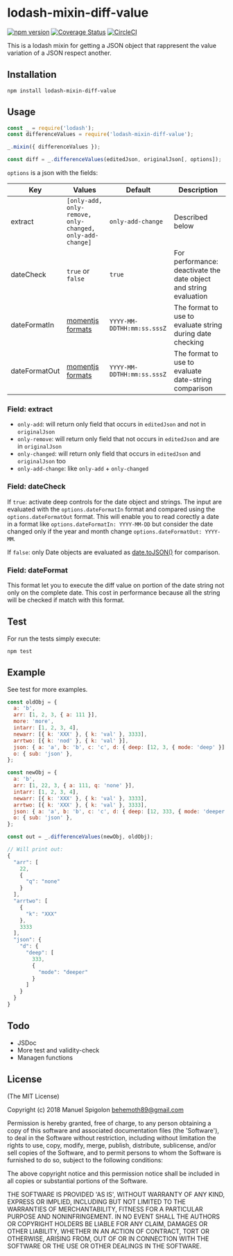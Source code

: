 # lodash-mixin-diff-value
[![npm version](https://badge.fury.io/js/lodash-mixin-diff-value.svg)](https://badge.fury.io/js/lodash-mixin-diff-value) [![Coverage Status](https://coveralls.io/repos/github/Eomm/lodash-mixin-diff-value/badge.svg?branch=master)](https://coveralls.io/github/Eomm/lodash-mixin-diff-value?branch=master) [![CircleCI](https://circleci.com/gh/Eomm/lodash-mixin-diff-value/tree/master.svg?style=svg)](https://circleci.com/gh/Eomm/lodash-mixin-diff-value/tree/master)

This is a lodash mixin for getting a JSON object that rappresent the value variation of a JSON respect another.

## Installation

```
npm install lodash-mixin-diff-value
```


## Usage

```js
const _ = require('lodash');
const differenceValues = require('lodash-mixin-diff-value');

_.mixin({ differenceValues });

const diff = _.differenceValues(editedJson, originalJson[, options]);
```

`options` is a json with the fields:

| Key | Values | Default | Description |
| --- | ------ | ------- | ----------- |
| extract | `[only-add, only-remove, only-changed, only-add-change]` | `only-add-change` | Described below
| dateCheck | `true` or `false` | `true` | For performance: deactivate the date object and string evaluation
| dateFormatIn | [momentjs formats](https://momentjs.com/docs/#/parsing/string-format/) | `YYYY-MM-DDTHH:mm:ss.sssZ` | The format to use to evaluate string during date checking
| dateFormatOut | [momentjs formats](https://momentjs.com/docs/#/parsing/string-format/) | `YYYY-MM-DDTHH:mm:ss.sssZ` | The format to use to evaluate date-string comparison

### Field: extract

+ `only-add`: will return only field that occurs in `editedJson` and not in `originalJson`
+ `only-remove`: will return only field that not occurs in `editedJson` and are in `originalJson`
+ `only-changed`: will return only field that occurs in `editedJson` and `originalJson` too
+ `only-add-change`: like `only-add` + `only-changed`

### Field: dateCheck

If `true`: activate deep controls for the date object and strings. The input are evaluated with the `options.dateFormatIn` format and compared using the `options.dateFormatOut` format.
This will enable you to read corectly a date in a format like `options.dateFormatIn: YYYY-MM-DD` but consider the date changed only if the year and month change `options.dateFormatOut: YYYY-MM`.

If `false`: only Date objects are evaluated as [date.toJSON()](https://developer.mozilla.org/en-US/docs/Web/JavaScript/Reference/Global_Objects/Date/toJSON) for comparison.

### Field: dateFormat

This format let you to execute the diff value on portion of the date string not only on the complete date.
This cost in performance because all the string will be checked if match with this format.


## Test

For run the tests simply execute:
```
npm test
```


## Example

See test for more examples.

```js
const oldObj = {
  a: 'b',
  arr: [1, 2, 3, { a: 111 }],
  more: 'more',
  intarr: [1, 2, 3, 4],
  newarr: [{ k: 'XXX' }, { k: 'val' }, 3333],
  arrtwo: [{ k: 'nod' }, { k: 'val' }],
  json: { a: 'a', b: 'b', c: 'c', d: { deep: [12, 3, { mode: 'deep' }] } },
  o: { sub: 'json' },
};

const newObj = {
  a: 'b',
  arr: [1, 22, 3, { a: 111, q: 'none' }],
  intarr: [1, 2, 3, 4],
  newarr: [{ k: 'XXX' }, { k: 'val' }, 3333],
  arrtwo: [{ k: 'XXX' }, { k: 'val' }, 3333],
  json: { a: 'a', b: 'b', c: 'c', d: { deep: [12, 333, { mode: 'deeper' }] } },
  o: { sub: 'json' },
};

const out = _.differenceValues(newObj, oldObj);

// Will print out:
{
  "arr": [
    22,
    {
      "q": "none"
    }
  ],
  "arrtwo": [
    {
      "k": "XXX"
    },
    3333
  ],
  "json": {
    "d": {
      "deep": [
        333,
        {
          "mode": "deeper"
        }
      ]
    }
  }
}
```


## Todo

+ JSDoc
+ More test and validity-check
+ Managen functions


## License
(The MIT License)

Copyright (c) 2018 Manuel Spigolon <behemoth89@gmail.com>

Permission is hereby granted, free of charge, to any person obtaining a copy of this software and associated documentation files (the 'Software'), to deal in the Software without restriction, including without limitation the rights to use, copy, modify, merge, publish, distribute, sublicense, and/or sell copies of the Software, and to permit persons to whom the Software is furnished to do so, subject to the following conditions:

The above copyright notice and this permission notice shall be included in all copies or substantial portions of the Software.

THE SOFTWARE IS PROVIDED 'AS IS', WITHOUT WARRANTY OF ANY KIND, EXPRESS OR IMPLIED, INCLUDING BUT NOT LIMITED TO THE WARRANTIES OF MERCHANTABILITY, FITNESS FOR A PARTICULAR PURPOSE AND NONINFRINGEMENT. IN NO EVENT SHALL THE AUTHORS OR COPYRIGHT HOLDERS BE LIABLE FOR ANY CLAIM, DAMAGES OR OTHER LIABILITY, WHETHER IN AN ACTION OF CONTRACT, TORT OR OTHERWISE, ARISING FROM, OUT OF OR IN CONNECTION WITH THE SOFTWARE OR THE USE OR OTHER DEALINGS IN THE SOFTWARE.
